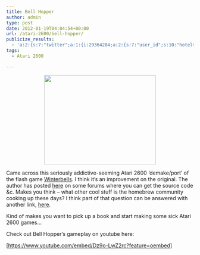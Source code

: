 ```yaml
---
title: Bell Hopper
author: admin
type: post
date: 2012-01-19T04:04:54+00:00
url: /atari-2600/bell-hopper/
publicize_results:
  - 'a:2:{s:7:"twitter";a:1:{i:29364284;a:2:{s:7:"user_id";s:10:"hotelsdown";s:7:"post_id";s:18:"159848790105407488";}}s:2:"fb";a:1:{i:298827866826066;a:2:{s:7:"user_id";s:15:"298827866826066";s:7:"post_id";s:15:"314424218599764";}}}'
tags:
  - Atari 2600

---
```

<p style="text-align:center;">
  <img class="aligncenter" title="Bellz" src="http://pouet.net/screenshots/57426.jpg" alt="" width="300" height="240" />
</p>

Came across this seriously addictive-seeming Atari 2600 &#8216;demake/port&#8217; of the flash game [Winterbells][1]. I think it&#8217;s an improvement on the original. The author has posted [here][2] on some forums where you can get the source code &c. Makes you think &#8211; what other cool stuff is the homebrew community cooking up these days? I think part of that question can be answered with another link, [here][3].

Kind of makes you want to pick up a book and start making some sick Atari 2600 games&#8230;

Check out Bell Hopper&#8217;s gameplay on youtube here:

[https://www.youtube.com/embed/Dz9o-LwZ2rc?feature=oembed]

 [1]: http://www.ferryhalim.com/orisinal/g3/bells.htm
 [2]: http://www.atariage.com/forums/topic/185964-release-bell-hopper/
 [3]: http://pouet.net/index.php
